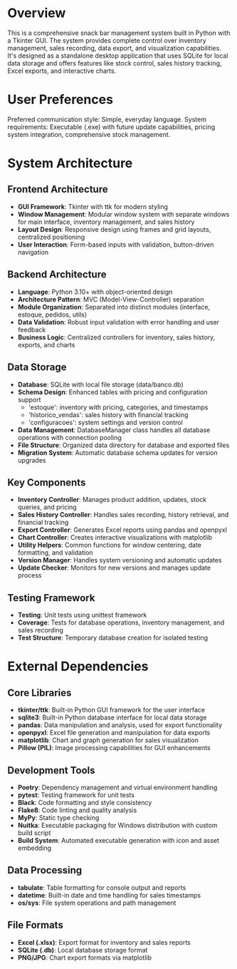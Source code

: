 # Overview

This is a comprehensive snack bar management system built in Python with a Tkinter GUI. The system provides complete control over inventory management, sales recording, data export, and visualization capabilities. It's designed as a standalone desktop application that uses SQLite for local data storage and offers features like stock control, sales history tracking, Excel exports, and interactive charts.

# User Preferences

Preferred communication style: Simple, everyday language.
System requirements: Executable (.exe) with future update capabilities, pricing system integration, comprehensive stock management.

# System Architecture

## Frontend Architecture
- **GUI Framework**: Tkinter with ttk for modern styling
- **Window Management**: Modular window system with separate windows for main interface, inventory management, and sales history
- **Layout Design**: Responsive design using frames and grid layouts, centralized positioning
- **User Interaction**: Form-based inputs with validation, button-driven navigation

## Backend Architecture
- **Language**: Python 3.10+ with object-oriented design
- **Architecture Pattern**: MVC (Model-View-Controller) separation
- **Module Organization**: Separated into distinct modules (interface, estoque, pedidos, utils)
- **Data Validation**: Robust input validation with error handling and user feedback
- **Business Logic**: Centralized controllers for inventory, sales history, exports, and charts

## Data Storage
- **Database**: SQLite with local file storage (data/banco.db)
- **Schema Design**: Enhanced tables with pricing and configuration support
  - 'estoque': inventory with pricing, categories, and timestamps
  - 'historico_vendas': sales history with financial tracking
  - 'configuracoes': system settings and version control
- **Data Management**: DatabaseManager class handles all database operations with connection pooling
- **File Structure**: Organized data directory for database and exported files
- **Migration System**: Automatic database schema updates for version upgrades

## Key Components
- **Inventory Controller**: Manages product addition, updates, stock queries, and pricing
- **Sales History Controller**: Handles sales recording, history retrieval, and financial tracking
- **Export Controller**: Generates Excel reports using pandas and openpyxl
- **Chart Controller**: Creates interactive visualizations with matplotlib
- **Utility Helpers**: Common functions for window centering, date formatting, and validation
- **Version Manager**: Handles system versioning and automatic updates
- **Update Checker**: Monitors for new versions and manages update process

## Testing Framework
- **Testing**: Unit tests using unittest framework
- **Coverage**: Tests for database operations, inventory management, and sales recording
- **Test Structure**: Temporary database creation for isolated testing

# External Dependencies

## Core Libraries
- **tkinter/ttk**: Built-in Python GUI framework for the user interface
- **sqlite3**: Built-in Python database interface for local data storage
- **pandas**: Data manipulation and analysis, used for export functionality
- **openpyxl**: Excel file generation and manipulation for data exports
- **matplotlib**: Chart and graph generation for sales visualization
- **Pillow (PIL)**: Image processing capabilities for GUI enhancements

## Development Tools
- **Poetry**: Dependency management and virtual environment handling
- **pytest**: Testing framework for unit tests
- **Black**: Code formatting and style consistency
- **Flake8**: Code linting and quality analysis
- **MyPy**: Static type checking
- **Nuitka**: Executable packaging for Windows distribution with custom build script
- **Build System**: Automated executable generation with icon and asset embedding

## Data Processing
- **tabulate**: Table formatting for console output and reports
- **datetime**: Built-in date and time handling for sales timestamps
- **os/sys**: File system operations and path management

## File Formats
- **Excel (.xlsx)**: Export format for inventory and sales reports
- **SQLite (.db)**: Local database storage format
- **PNG/JPG**: Chart export formats via matplotlib